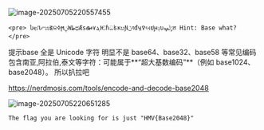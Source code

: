 ![image-20250705220557455](https://7r1umphk.github.io/image/20250705220557660.webp)

```
<pre> նҿԈೡ౾ଳߦϻݧWطಧÆѕఊ۷ܔѤɦධʪкೞƝݩবđӌࠒબຢԩݙυࢲڵࡔत Hint: Base what? </pre>
```

提示base
全是 Unicode 字符
明显不是 base64、base32、base58 等常见编码
包含南亚,阿拉伯,泰文等字符：可能属于**“超大基数编码”**（例如 base1024、base2048）。
所以扒拉吧

https://nerdmosis.com/tools/encode-and-decode-base2048

![image-20250705220651285](https://7r1umphk.github.io/image/20250705220651530.webp)

```
The flag you are looking for is just "HMV{Base2048}"
```

